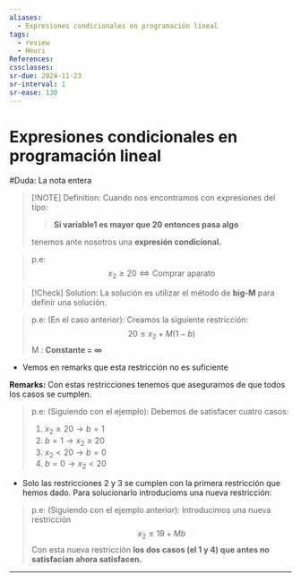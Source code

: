 ```yaml
---
aliases:
  - Expresiones condicionales en programación lineal
tags:
  - review
  - Heuri
References: 
cssclasses:
sr-due: 2024-11-23
sr-interval: 1
sr-ease: 130
---
```

# Expresiones condicionales en programación lineal
#Duda: La nota entera

> [!NOTE] Definition: 
> Cuando nos encontramos con expresiones del tipo: 
> 
> > **Si variable1 es mayor que 20 entonces pasa algo**
>
> tenemos ante nosotros una **expresión condicional.** 

> p.e: $$x_2 \geq 20 \Leftrightarrow \text{Comprar aparato}$$


> [!Check] Solution: 
> La solución es utilizar el método de **big-M** para definir una solución.

> p.e: (En el caso anterior): Creamos la siguiente restricción:
> $$ 20 \leq x_2 + M(1 - b)$$
> M : **Constante = $\infty$**

+ Vemos en remarks que esta restricción no es suficiente

**Remarks:**
Con estas restricciones tenemos que asegurarnos de que todos los casos se cumplen. 
> p.e: (Siguiendo con el ejemplo):
> Debemos de satisfacer cuatro casos: 
> 1. $x_2 \geq 20 \rightarrow b = 1$
> 2. $b = 1 \rightarrow x_2 \geq 20$
> 3. $x_2 < 20 \rightarrow b = 0$
> 4. $b = 0 \rightarrow x_2 < 20$

+ Solo las restricciones 2 y 3 se cumplen con la primera restricción que hemos dado. Para solucionarlo introducioms una nueva restricción: 

> p.e: (Siguiendo con el ejemplo anterior):
> Introducimos una nueva restricción 
> $$x_2 \leq 19 + Mb$$
> Con esta nueva restricción **los dos casos (el 1 y 4) que antes no satisfacían ahora satisfacen.**
> 




***

